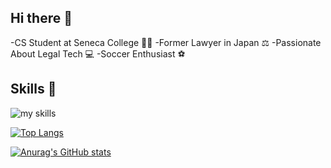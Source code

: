 ## Hi there 👋

-CS Student at Seneca College 🧑‍💻
-Former Lawyer in Japan ⚖️ 
-Passionate About Legal Tech 💻 
-Soccer Enthusiast ⚽

## Skills 🌱
<img alt="my skills" src="https://skillicons.dev/icons?theme=dark&perline=7&i=html,css,bootstrap,js,nodejs,c,cpp,linux,ubuntu,bash,git,github "/>

[![Top Langs](https://github-readme-stats.vercel.app/api/top-langs/?username=Seongok93&layout=compact&theme=tokyonight)](https://github.com/anuraghazra/github-readme-stats)

[![Anurag's GitHub stats](https://github-readme-stats.vercel.app/api?username=Seongok93&theme=tokyonight)](https://github.com/anuraghazra/github-readme-stats)
